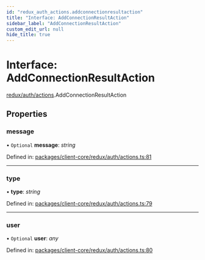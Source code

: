 ```yaml
---
id: "redux_auth_actions.addconnectionresultaction"
title: "Interface: AddConnectionResultAction"
sidebar_label: "AddConnectionResultAction"
custom_edit_url: null
hide_title: true
---
```


# Interface: AddConnectionResultAction

[redux/auth/actions](../modules/redux_auth_actions.md).AddConnectionResultAction

## Properties

### message

• `Optional` **message**: *string*

Defined in: [packages/client-core/redux/auth/actions.ts:81](https://github.com/xr3ngine/xr3ngine/blob/66a84a950/packages/client-core/redux/auth/actions.ts#L81)

___

### type

• **type**: *string*

Defined in: [packages/client-core/redux/auth/actions.ts:79](https://github.com/xr3ngine/xr3ngine/blob/66a84a950/packages/client-core/redux/auth/actions.ts#L79)

___

### user

• `Optional` **user**: *any*

Defined in: [packages/client-core/redux/auth/actions.ts:80](https://github.com/xr3ngine/xr3ngine/blob/66a84a950/packages/client-core/redux/auth/actions.ts#L80)
